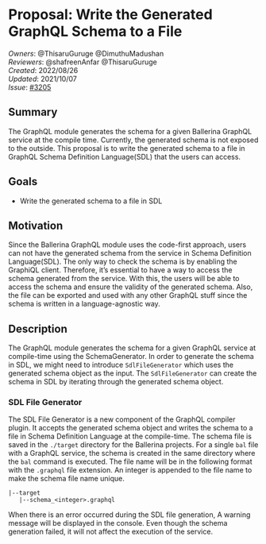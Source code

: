 # Proposal: Write the Generated GraphQL Schema to a File

_Owners_: @ThisaruGuruge @DimuthuMadushan     
_Reviewers_: @shafreenAnfar @ThisaruGuruge         
_Created_: 2022/08/26     
_Updated_: 2021/10/07  
_Issue_: [#3205](https://github.com/ballerina-platform/ballerina-standard-library/issues/3205)

## Summary
The GraphQL module generates the schema for a given Ballerina GraphQL service at the compile time. Currently, the generated schema is not exposed to the outside. This proposal is to write the generated schema to a file in GraphQL Schema Definition Language(SDL) that the users can access.

## Goals
* Write the generated schema to a file in SDL

## Motivation

Since the Ballerina GraphQL module uses the code-first approach, users can not have the generated schema from the service in Schema Definition Language(SDL). The only way to check the schema is by enabling the GraphiQL client. Therefore, it’s essential to have a way to access the schema generated from the service. With this, the users will be able to access the schema and ensure the validity of the generated schema. Also, the file can be exported and used with any other GraphQL stuff since the schema is written in a language-agnostic way.

## Description

The GraphQL module generates the schema for a given GraphQL service at compile-time using the SchemaGenerator. In order to generate the schema in SDL, we might need to introduce `SdlFileGenerator` which uses the generated schema object as the input. The `SdlFileGenerator` can create the schema in SDL by iterating through the generated schema object.

### SDL File Generator

The SDL File Generator is a new component of the GraphQL compiler plugin. It accepts the generated schema object and writes the schema to a file in Schema Definition Language at the compile-time. The schema file is saved in the `./target` directory for the Ballerina projects. For a single `bal` file with a GraphQL service, the schema is created in the same directory where the `bal` command is executed. The file name will be in the following format with the `.graphql` file extension. An integer is appended to the file name to make the schema file name unique.

```
|--target
   |--schema_<integer>.graphql
```

When there is an error occurred during the SDL file generation, A warning message will be displayed in the console. Even though the schema generation failed, it will not affect the execution of the service.
